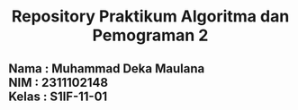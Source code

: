 <h1 align="center">Repository Praktikum Algoritma dan Pemograman 2</h1>

## Nama : Muhammad Deka Maulana</br> NIM   : 2311102148</br> Kelas  : S1IF-11-01
